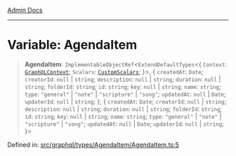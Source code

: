 [Admin Docs](/)

***

# Variable: AgendaItem

> **AgendaItem**: `ImplementableObjectRef`\<`ExtendDefaultTypes`\<\{ `Context`: [`GraphQLContext`](../../../../context/type-aliases/GraphQLContext.md); `Scalars`: [`CustomScalars`](../../../../scalars/type-aliases/CustomScalars.md); \}\>, \{ `createdAt`: `Date`; `creatorId`: `null` \| `string`; `description`: `null` \| `string`; `duration`: `null` \| `string`; `folderId`: `string`; `id`: `string`; `key`: `null` \| `string`; `name`: `string`; `type`: `"general"` \| `"note"` \| `"scripture"` \| `"song"`; `updatedAt`: `null` \| `Date`; `updaterId`: `null` \| `string`; \}, \{ `createdAt`: `Date`; `creatorId`: `null` \| `string`; `description`: `null` \| `string`; `duration`: `null` \| `string`; `folderId`: `string`; `id`: `string`; `key`: `null` \| `string`; `name`: `string`; `type`: `"general"` \| `"note"` \| `"scripture"` \| `"song"`; `updatedAt`: `null` \| `Date`; `updaterId`: `null` \| `string`; \}\>

Defined in: [src/graphql/types/AgendaItem/AgendaItem.ts:5](https://github.com/Sourya07/talawa-api/blob/2dc82649c98e5346c00cdf926fe1d0bc13ec1544/src/graphql/types/AgendaItem/AgendaItem.ts#L5)

